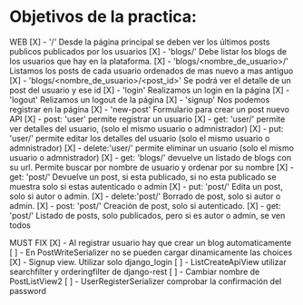 # Objetivos de la practica:
WEB
 [X] - '/' Desde la página principal se deben ver los últimos posts publicos publicados por los usuarios
 [X] - 'blogs/' Debe listar los blogs de los usuarios que hay en la plataforma.
 [X] - 'blogs/<nombre_de_usuario>/' Listamos los posts de cada usuario ordenados de mas nuevo a mas antiguo
 [X] - 'blogs/<nombre_de_usuario>/<post_id>' Se podrá ver el detalle de un post del usuario y ese id
 [X] - 'login' Realizamos un login en la página
[X] - 'logout' Relizamos un logout de la página
[X] - 'signup' Nos podemos registrar en la página
[X] - 'new-post' Formulario para crear un post nuevo
API
 [X] - post:   'user' permite registrar un usuario
 [X] - get:   'user/<id>' permite ver detalles del usuario, (solo el mismo usuario o admnistrador)
 [X] - put:   'user/<id>' permite editar los detalles del usuario (solo el mismo usuario o admnistrador)
 [X] - delete:'user/<id>' permite eliminar un usuario (solo el mismo usuario o admnistrador)
 [X] - get:   'blogs/' devuelve un listado de blogs con su url. Permite buscar por nombre de usuario y ordenar por su nombre
 [X] - get:   'post/<id>' Devuelve un post, si esta publicado, si no esta publicado se muestra solo si estas autenticado o admin
 [X] - put:   'post/<id>' Edita un post, solo si autor o admin.
 [X] - delete:'post/<id>' Borrado de post, solo si autor o admin.
 [X] - post:  'post/' Creación de post, solo si autenticado.
[X] - get:   'post/' Listado de posts, solo publicados, pero si es autor o admin, se ven todos

MUST FIX
[X] - Al registrar usuario hay que crear un blog automaticamente
[ ] - En PostWriteSerializer no se pueden cargar dinamicamente las choices
[X] - Signup view. Utilizar solo django_login 
[ ] - ListCreateApiView utilizar searchfilter y orderingfilter de django-rest
[ ] - Cambiar nombre de PostListView2
[ ] - UserRegisterSerializer comprobar la confirmación del password